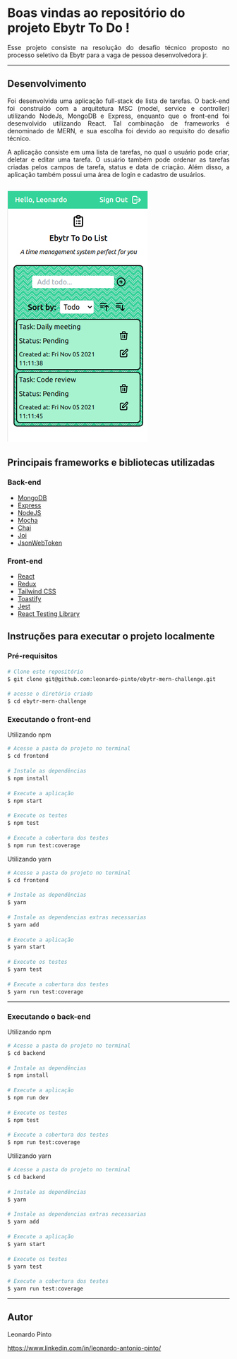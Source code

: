 <h1> Boas vindas ao repositório do projeto Ebytr To Do ! </h1>

<p align=justify>Esse projeto consiste na resolução do desafio técnico proposto no processo seletivo da Ebytr para a vaga de pessoa desenvolvedora jr.</p>

---

<h2> Desenvolvimento </h2>

<p align=justify>Foi desenvolvida uma aplicação full-stack de lista de tarefas. O back-end foi construído com a arquitetura MSC (model, service e controller) utilizando NodeJs, MongoDB e Express, enquanto que o front-end foi desenvolvido utilizando React. Tal combinação de frameworks é denominado de MERN, e sua escolha foi devido ao requisito do desafio técnico.</p>

<p align=justify>A aplicação consiste em uma lista de tarefas, no qual o usuário pode criar, deletar e editar uma tarefa. O usuário também pode ordenar as tarefas criadas pelos campos de tarefa, status e data de criação. Além disso, a aplicação também possui uma área de login e cadastro de usuários.</p>

![Ebytr To Do](images/example.png?raw=true)
---

<h2> Principais frameworks e bibliotecas utilizadas </h2>

<h3> Back-end </h3>
<ul>
  <li><a href="https://www.mongodb.com/">MongoDB</a></li>
  <li><a href="https://expressjs.com/">Express</a></li>
  <li><a href="https://nodejs.org/en/">NodeJS</a></li>
  <li><a href="https://mochajs.org/">Mocha</a></li>
  <li><a href="https://www.chaijs.com/">Chai</a></li>
  <li><a href="https://joi.dev/api/?v=17.4.2">Joi</a></li>
  <li><a href="https://www.npmjs.com/package/jsonwebtoken">JsonWebToken</a></li>
</ul>


<h3> Front-end </h3>
<ul>
  <li><a href="https://reactjs.org/">React</a></li>
  <li><a href="https://redux.js.org/">Redux</a></li>
  <li><a href="https://tailwindcss.com/">Tailwind CSS</a></li>
  <li><a href="https://fkhadra.github.io/react-toastify/introduction">Toastify</a></li>
  <li><a href="https://jestjs.io//">Jest</a></li>
  <li><a href="https://testing-library.com/docs/react-testing-library/intro">React Testing Library</a></li>
</ul>

<h2> Instruções para executar o projeto localmente </h2>

<h3 > Pré-requisitos </h3>

```bash
# Clone este repositório
$ git clone git@github.com:leonardo-pinto/ebytr-mern-challenge.git

# acesse o diretório criado
$ cd ebytr-mern-challenge
```

<h3> Executando o front-end </h3>

Utilizando npm

```bash
# Acesse a pasta do projeto no terminal
$ cd frontend

# Instale as dependências
$ npm install

# Execute a aplicação
$ npm start

# Execute os testes
$ npm test

# Execute a cobertura dos testes
$ npm run test:coverage
```

Utilizando yarn

```bash
# Acesse a pasta do projeto no terminal
$ cd frontend

# Instale as dependências
$ yarn

# Instale as dependencias extras necessarias
$ yarn add

# Execute a aplicação
$ yarn start

# Execute os testes
$ yarn test

# Execute a cobertura dos testes
$ yarn run test:coverage
```
---

<h3> Executando o back-end </h3>

Utilizando npm
```bash
# Acesse a pasta do projeto no terminal
$ cd backend

# Instale as dependências
$ npm install

# Execute a aplicação
$ npm run dev

# Execute os testes
$ npm test

# Execute a cobertura dos testes
$ npm run test:coverage
```

Utilizando yarn

```bash
# Acesse a pasta do projeto no terminal
$ cd backend

# Instale as dependências
$ yarn

# Instale as dependencias extras necessarias
$ yarn add

# Execute a aplicação
$ yarn start

# Execute os testes
$ yarn test

# Execute a cobertura dos testes
$ yarn run test:coverage
```

---


<h2> Autor </h2>

Leonardo Pinto

https://www.linkedin.com/in/leonardo-antonio-pinto/
